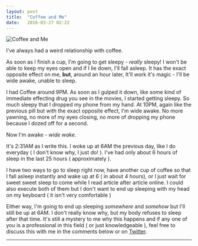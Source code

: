 ```yaml
---
layout: post
title:  "Coffee and Me"
date:   2016-03-27 02:22
---
```


![Coffee and Me](https://static.pexels.com/photos/6347/coffee-cup-working-happy.jpg)

I've always had a weird relationship with coffee.

As soon as I finish a cup, I'm going to get sleepy - *really* sleepy! I won't be able to keep my eyes open and if I lie down, I'll fall asleep. It has the exact opposite effect on me, **but**, around an hour later, It'll work it's magic - I'll be wide awake, unable to sleep.

I had Coffee around 9PM. As soon as I gulped it down, like some kind of immediate effecting drug you see in the movies, I started getting sleepy. So much sleepy that I dropped my phone from my hand. At 10PM, again like the previous pill but with the exact opposite effect, I'm wide awake. No more yawning, no more of my eyes closing, no more of dropping my phone because I dozed off for a second.

Now I'm awake - *wide wake*.

It's 2:31AM as I write this. I woke up at 6AM the previous day, like I do everyday ( I don't know why, I just do! ). I've had only about 6 hours of sleep in the last 25 hours ( approximately ).

I have two ways to go to sleep right now, have another cup of coffee so that I fall asleep instantly and wake up at 6 ( in about 4 hours), or I just wait for sweet sweet sleep to come while I read article after article online. I could also execute both of them but I don't want to end up sleeping with my head on my keyboard ( it isn't very comfortable )

Either way, I'm going to end up sleeping *somewhere* and *somehow* but I'll still be up at 6AM. I don't really know why, but my body refuses to sleep after that time. It's still a mystery to me why this happens and if any one of you is a professional in this field ( or just knowledgeable ), feel free to discuss this with me in the comments below or on [Twitter](https://twitter.com/AmmarAliShahK).

---
